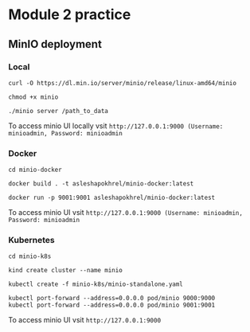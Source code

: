 # Module 2 practice 

## MinIO deployment
### Local
``` 
curl -O https://dl.min.io/server/minio/release/linux-amd64/minio

chmod +x minio

./minio server /path_to_data
```

To access minio UI locally vsit `http://127.0.0.1:9000 (Username: minioadmin, Password: minioadmin`


### Docker
```
cd minio-docker

docker build . -t asleshapokhrel/minio-docker:latest 

docker run -p 9001:9001 asleshapokhrel/minio-docker:latest

```
To access minio UI vsit `http://127.0.0.1:9000 (Username: minioadmin, Password: minioadmin`

### Kubernetes
```
cd minio-k8s

kind create cluster --name minio

kubectl create -f minio-k8s/minio-standalone.yaml

kubectl port-forward --address=0.0.0.0 pod/minio 9000:9000
kubectl port-forward --address=0.0.0.0 pod/minio 9001:9001
```
To access minio UI vsit `http://127.0.0.1:9000`

